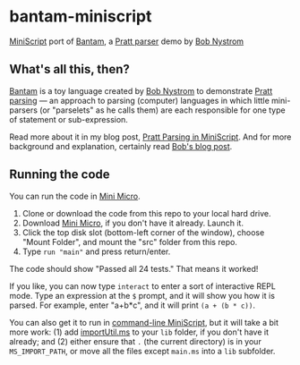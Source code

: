 # bantam-miniscript
[MiniScript](https://miniscript.org) port of [Bantam](https://github.com/munificent/bantam), a [Pratt parser](https://journal.stuffwithstuff.com/2011/03/19/pratt-parsers-expression-parsing-made-easy/) demo by [Bob Nystrom](https://journal.stuffwithstuff.com)

## What's all this, then?

[Bantam](https://github.com/munificent/bantam) is a toy language created by [Bob Nystrom](https://journal.stuffwithstuff.com) to demonstrate [Pratt parsing](https://journal.stuffwithstuff.com/2011/03/19/pratt-parsers-expression-parsing-made-easy/) — an approach to parsing (computer) languages in which little mini-parsers (or "parselets" as he calls them) are each responsible for one type of statement or sub-expression.

Read more about it in my blog post, [Pratt Parsing in MiniScript](https://dev.to/joestrout/pratt-parsing-in-miniscript-1m6o).
And for more background and explanation, certainly read [Bob's blog post](https://journal.stuffwithstuff.com/2011/03/19/pratt-parsers-expression-parsing-made-easy/).

## Running the code

You can run the code in [Mini Micro](https://miniscript.org/).  

1. Clone or download the code from this repo to your local hard drive.
2. Download [Mini Micro](https://miniscript.org/), if you don't have it already.  Launch it.
3. Click the top disk slot (bottom-left corner of the window), choose "Mount Folder", and mount the "src" folder from this repo.
4. Type `run "main"` and press return/enter.

The code should show "Passed all 24 tests."  That means it worked!

If you like, you can now type `interact` to enter a sort of interactive REPL mode.  Type an expression at the `$` prompt, and it will show you how it is parsed.  For example, enter "a+b*c", and it will print `(a + (b * c))`. 

You can also get it to run in [command-line MiniScript](https://miniscript.org/cmdline/), but it will take a bit more work: (1) add [importUtil.ms](https://github.com/JoeStrout/minimicro-sysdisk/blob/master/sys/lib/importUtil.ms) to your `lib` folder, if you don't have it already; and (2) either ensure that `.` (the current directory) is in your `MS_IMPORT_PATH`, or move all the files except `main.ms` into a `lib` subfolder.
